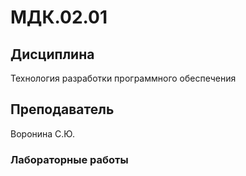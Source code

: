 # МДК.02.01

## Дисциплина
Технология разработки программного обеспечения

## Преподаватель
Воронина С.Ю.

### Лабораторные работы
